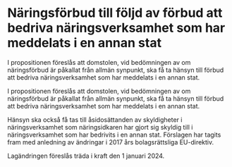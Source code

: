 # Näringsförbud till följd av förbud att bedriva näringsverksamhet som har meddelats i en annan stat

I propositionen föreslås att domstolen, vid bedömningen av om näringsförbud
är påkallat från allmän synpunkt, ska få ta hänsyn till förbud att bedriva näringsverksamhet som har meddelats i en annan stat.

I propositionen föreslås att domstolen, vid bedömningen av om näringsförbud
är påkallat från allmän synpunkt, ska få ta hänsyn till förbud att bedriva näringsverksamhet som har meddelats i en annan stat.

Hänsyn ska också få tas till åsidosättanden av skyldigheter i näringsverksamhet som näringsidkaren har gjort sig skyldig till i näringsverksamhet som har bedrivits i en annan stat. Förslagen har tagits fram med anledning av ändringar i 2017 års bolagsrättsliga EU-direktiv.

Lagändringen föreslås träda i kraft den 1 januari 2024.
